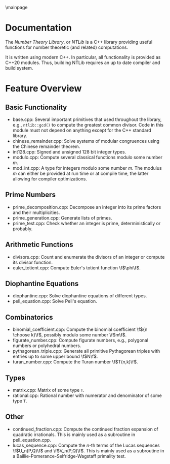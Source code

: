 \mainpage
# Documentation

The *Number Theory Library*, or *NTLib* is a C++ library providing useful functions for number theoretic (and related) computations.

It is written using modern C++.
In particular, all functionality is provided as C++20 modules.
Thus, building NTLib requires an up to date compiler and build system.

# Feature Overview

## Basic Functionality

* base.cpp:
  Several important primitives that used throughout the library, e.g., `ntlib::gcd()` to compute the greatest common divisor.
  Code in this module must not depend on anything except for the C++ standard library.
* chinese_remainder.cpp:
  Solve systems of modular congruences using the Chinese remainder theorem.
* int128.cpp:
  Signed and unsigned 128 bit integer types.
* modulo.cpp:
  Compute several classical functions modulo some number $m$.
* mod_int.cpp:
  A type for integers modulo some number $m$.
  The modulus $m$ can either be provided at run time or at compile time, the latter allowing for compiler optimizations.

## Prime Numbers

* prime_decomposition.cpp:
  Decompose an integer into its prime factors and their multiplicities.
* prime_generation.cpp:
  Generate lists of primes.
* prime_test.cpp:
  Check whether an integer is prime, deterministically or probably.

## Arithmetic Functions

* divisors.cpp:
  Count and enumerate the divisors of an integer or compute its divisor function.
* euler_totient.cpp:
  Compute Euler's totient function \f$\phi\f$.

## Diophantine Equations

* diophantine.cpp:
  Solve diophantine equations of different types.
* pell_equation.cpp:
  Solve Pell's equation.

## Combinatorics

* binomial_coefficient.cpp:
  Compute the binomial coefficient \f${n \choose k}\f$, possibly modulo some number \f$m\f$.
* figurate_number.cpp:
  Compute figurate numbers, e.g., polygonal numbers or polyhedral numbers.
* pythagorean_triple.cpp:
  Generate all primitive Pythagorean triples with entries up to some upper bound \f$N\f$.
* turan_number.cpp:
  Compute the Turan number \f$T(n,k)\f$.

## Types

* matrix.cpp:
  Matrix of some type `T`.
* rational.cpp:
  Rational number with numerator and denominator of some type `T`.

## Other

* continued_fraction.cpp:
  Compute the continued fraction expansion of quadratic irrationals.
  This is mainly used as a subroutine in pell_equation.cpp.
* lucas_sequence.cpp:
  Compute the $n$-th terms of the Lucas sequences \f$U_n(P,Q)\f$ and \f$V_n(P,Q)\f$.
  This is mainly used as a subroutine in a Baillie-Pomerance-Selfridge-Wagstaff primality test.


